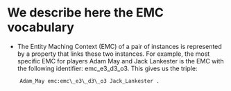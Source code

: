 # We describe here the EMC vocabulary
- The Entity Maching Context (EMC) of a pair of instances is represented by a property that links these two instances. 
For example, the most specific EMC for players Adam May and Jack Lankester is the EMC with the following identifier: emc\_e3\_d3\_o3. 
This gives us the triple:
```
    Adam_May emc:emc\_e3\_d3\_o3 Jack_Lankester .
```
